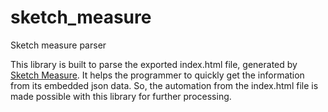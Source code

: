 # sketch_measure
Sketch measure parser

This library is built to parse the exported index.html file, generated by [Sketch Measure](https://github.com/utom/sketch-measure). It helps the programmer to quickly get the information from its embedded json data. So, the automation from the index.html file is made possible with this library for further processing.
